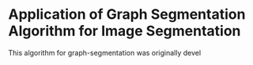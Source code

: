 # Application of Graph Segmentation Algorithm for Image Segmentation

This algorithm for graph-segmentation was originally devel